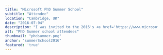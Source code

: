 ```yaml
---
title: "Microsoft PhD Summer School"
subtitle: "Attendee"
location: "Cambridge, UK"
date: "2016-07-04"
description: "I was invited to the 2016's <a href='https://www.microsoft.com/en-us/research/event/phd-summer-school-2016/'>Microsoft PhD Summer School</a> in Cambridge, UK. There, I had the chance to present a poster and discuss my work with other PhD students and researchers. I also attended helpful talks on how to write research papers, deliver presentations and create posters; experiencing at first hand the cool research going on there."
alt: "PhD Summer school attendees"
thumbnail: "phdsummer.png"
anchor: "summerSchool2016"
featured: 'true'
---
```

